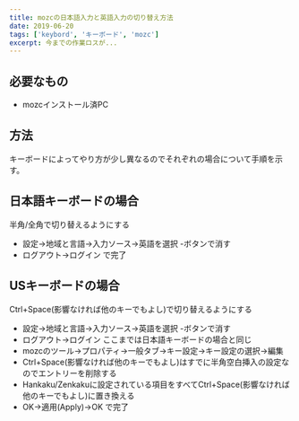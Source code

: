 ```yaml
---
title: mozcの日本語入力と英語入力の切り替え方法
date: 2019-06-20
tags: ['keybord', 'キーボード', 'mozc']
excerpt: 今までの作業ロスが...
---
```



## 必要なもの
- mozcインストール済PC

## 方法
キーボードによってやり方が少し異なるのでそれぞれの場合について手順を示す。


## 日本語キーボードの場合
 半角/全角で切り替えるようにする

- 設定→地域と言語→入力ソース→英語を選択
-ボタンで消す
- ログアウト→ログイン
で完了


## USキーボードの場合
 Ctrl+Space(影響なければ他のキーでもよし)で切り替えるようにする

- 設定→地域と言語→入力ソース→英語を選択
-ボタンで消す
- ログアウト→ログイン
ここまでは日本語キーボードの場合と同じ
- mozcのツール→プロパティ→一般タブ→キー設定→キー設定の選択→編集
- Ctrl+Space(影響なければ他のキーでもよし)はすでに半角空白挿入の設定なのでエントリーを削除する
- Hankaku/Zenkakuに設定されている項目をすべてCtrl+Space(影響なければ他のキーでもよし)に置き換える
- OK→適用(Apply)→OK
で完了

